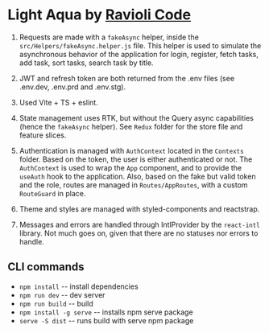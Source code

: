 # Light Aqua by [Ravioli Code](https://hashnode.com/@raviolicode)

1. Requests are made with a ```fakeAsync``` helper, inside the ```src/Helpers/fakeAsync.helper.js``` file. This helper is used to simulate the asynchronous behavior of the application for login, register, fetch tasks, add task, sort tasks, search task by title.

2. JWT and refresh token are both returned from the .env files (see .env.dev, .env.prd and .env.stg).

3. Used Vite + TS + eslint.

4. State management uses RTK, but without the Query async capabilities (hence the ```fakeAsync``` helper). See ```Redux``` folder for the store file and feature slices.

5. Authentication is managed with ```AuthContext``` located in the ```Contexts``` folder. Based on the token, the user is either authenticated or not. The ```AuthContext``` is used to wrap the ```App``` component, and to provide the ```useAuth``` hook to the application. Also, based on the fake but valid token and the role, routes are managed in ```Routes/AppRoutes```, with a custom ```RouteGuard``` in place.

6. Theme and styles are managed with styled-components and reactstrap.

7. Messages and errors are handled through IntlProvider by the ```react-intl``` library. Not much goes on, given that there are no statuses nor errors to handle.


CLI commands
---
- ```npm install``` -- install dependencies
- ```npm run dev``` -- dev server
- ```npm run build``` -- build
- ```npm install -g serve``` -- installs npm serve package
- ```serve -S dist``` -- runs build with serve npm package
